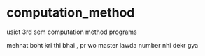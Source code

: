 # computation_method
usict 3rd sem computation method programs

mehnat boht kri thi bhai , pr wo master lawda number nhi dekr gya 

